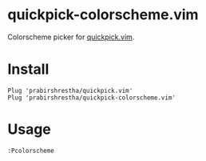 # quickpick-colorscheme.vim
Colorscheme picker for [quickpick.vim](https://github.com/prabirshrestha/quickpick-colorscheme.vim).

# Install

```vim
Plug 'prabirshrestha/quickpick.vim'
Plug 'prabirshrestha/quickpick-colorscheme.vim'
```

# Usage

```vim
:Pcolorscheme
```
